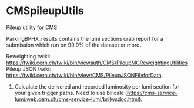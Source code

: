 # CMSpileupUtils
Pileup utility for CMS

ParkingBPHX_results contains the lumi sections crab report for a submission which run on 99.9% of the dataset or more.

Reweighting twiki: https://twiki.cern.ch/twiki/bin/viewauth/CMS/PileupMCReweightingUtilities
Pileup JSON twiki: https://twiki.cern.ch/twiki/bin/view/CMS/PileupJSONFileforData

1) Calculate the delivered and recorded luminosity per lumi section for your given trigger paths.
  Need to use blilcalc (https://cms-service-lumi.web.cern.ch/cms-service-lumi/brilwsdoc.html).
